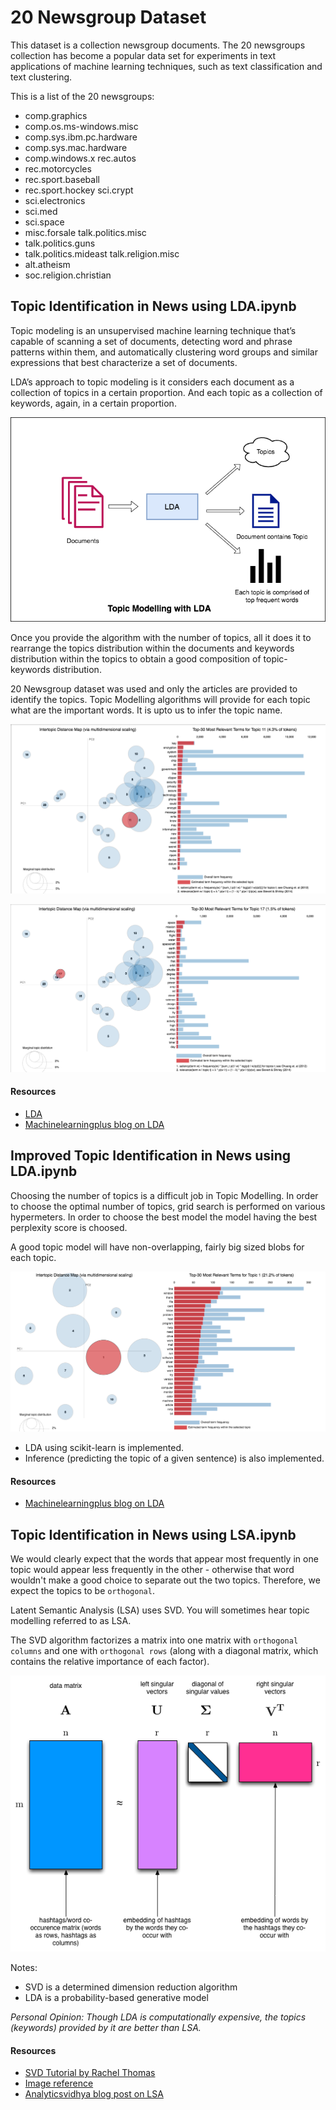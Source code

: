 # 20 Newsgroup Dataset

This dataset is a collection newsgroup documents. The 20 newsgroups collection has become a popular data set for experiments in text applications of machine learning techniques, such as text classification and text clustering.

This is a list of the 20 newsgroups:

- comp.graphics
- comp.os.ms-windows.misc
- comp.sys.ibm.pc.hardware
- comp.sys.mac.hardware
- comp.windows.x rec.autos
- rec.motorcycles
- rec.sport.baseball
- rec.sport.hockey sci.crypt
- sci.electronics
- sci.med
- sci.space
- misc.forsale talk.politics.misc
- talk.politics.guns
- talk.politics.mideast talk.religion.misc
- alt.atheism
- soc.religion.christian


## Topic Identification in News using LDA.ipynb

Topic modeling is an unsupervised machine learning technique that’s capable of scanning a set of documents, detecting word and phrase patterns within them, and automatically clustering word groups and similar expressions that best characterize a set of documents.

LDA’s approach to topic modeling is it considers each document as a collection of topics in a certain proportion. And each topic as a collection of keywords, again, in a certain proportion.

![lda](../../../assets/images/architectures/lda.png)

Once you provide the algorithm with the number of topics, all it does it to rearrange the topics distribution within the documents and keywords distribution within the topics to obtain a good composition of topic-keywords distribution.

20 Newsgroup dataset was used and only the articles are provided to identify the topics. Topic Modelling algorithms will provide for each topic what are the important words. It is upto us to infer the topic name.

![lda](../../../assets/images/applications/clustering/lda_vis.png)

![lda](../../../assets/images/applications/clustering/lda_vis2.png)

#### Resources

- [LDA](https://github.com/graviraja/100-Days-of-NLP/tree/master/architectures#topic-modelling-using-ldaipynb)
- [Machinelearningplus blog on LDA](https://www.machinelearningplus.com/nlp/topic-modeling-gensim-python/)

## Improved Topic Identification in News using LDA.ipynb

Choosing the number of topics is a difficult job in Topic Modelling. In order to choose the optimal number of topics, grid search is performed on various hypermeters. In order to choose the best model the model having the best perplexity score is choosed.

A good topic model will have non-overlapping, fairly big sized blobs for each topic. 

![lda](../../../assets/images/applications/clustering/lda_imp.png)

- LDA using scikit-learn is implemented.
- Inference (predicting the topic of a given sentence) is also implemented.

#### Resources
- [Machinelearningplus blog on LDA](https://www.machinelearningplus.com/nlp/topic-modeling-python-sklearn-examples/)


## Topic Identification in News using LSA.ipynb

We would clearly expect that the words that appear most frequently in one topic would appear less frequently in the other - otherwise that word wouldn't make a good choice to separate out the two topics. Therefore, we expect the topics to be `orthogonal`.

Latent Semantic Analysis (LSA) uses SVD. You will sometimes hear topic modelling referred to as LSA.

The SVD algorithm factorizes a matrix into one matrix with `orthogonal columns` and one with `orthogonal rows` (along with a diagonal matrix, which contains the relative importance of each factor).

![svd](../../../assets/images/applications/clustering/svd.png)

Notes:
- SVD is a determined dimension reduction algorithm
- LDA is a probability-based generative model

*Personal Opinion: Though LDA is computationally expensive, the topics (keywords) provided by it are better than LSA.*

#### Resources
- [SVD Tutorial by Rachel Thomas](https://www.youtube.com/watch?v=tG3pUwmGjsc&list=PLtmWHNX-gukKocXQOkQjuVxglSDYWsSh9&index=2)
- [Image reference](https://research.fb.com/fast-randomized-svd/)
- [Analyticsvidhya blog post on LSA](https://www.analyticsvidhya.com/blog/2018/10/stepwise-guide-topic-modeling-latent-semantic-analysis)
